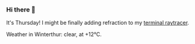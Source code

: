 ### Hi there :wave:

It's Thursday! I might be finally adding refraction to my [terminal raytracer](https://github.com/bewuethr/bash-raytracer).

Weather in Winterthur: clear, at +12°C.
